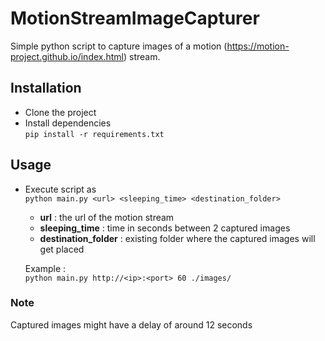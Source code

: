 # MotionStreamImageCapturer

Simple python script to capture images of a motion (https://motion-project.github.io/index.html) stream.

## Installation

* Clone the project
* Install dependencies \
    `pip install -r requirements.txt`

## Usage

* Execute script as \
    `python main.py <url> <sleeping_time> <destination_folder>`
    * **url** : the url of the motion stream
    * **sleeping_time** : time in seconds between 2 captured images
    * **destination_folder** : existing folder where the captured images will get placed

    Example : \
    `python main.py http://<ip>:<port> 60 ./images/`

### Note
Captured images might have a delay of around 12 seconds


